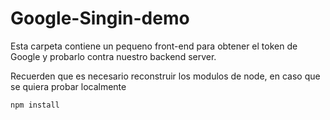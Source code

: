 # Google-Singin-demo

Esta carpeta contiene un pequeno front-end para obtener el token de Google y probarlo contra nuestro backend server.

Recuerden que es necesario reconstruir los modulos de node, en caso que se quiera probar localmente

```
npm install
```